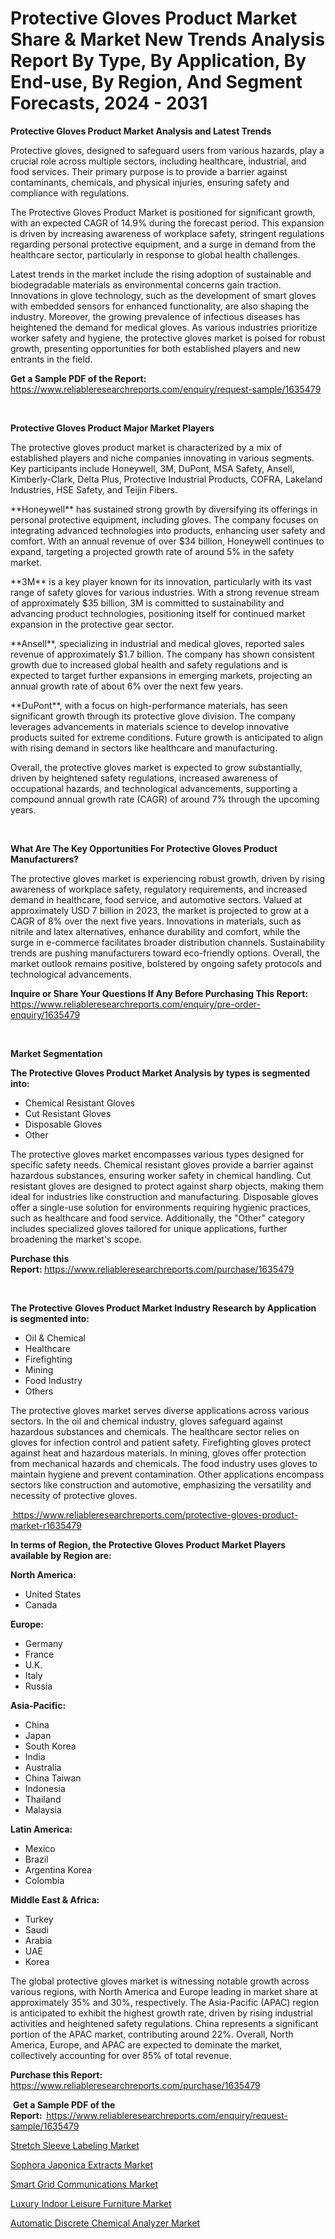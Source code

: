 <p><h1>Protective Gloves Product Market Share & Market New Trends Analysis Report By Type, By Application, By End-use, By Region, And Segment Forecasts, 2024 - 2031</h1></p><p><strong>Protective Gloves Product Market Analysis and Latest Trends</strong></p>
<p><p>Protective gloves, designed to safeguard users from various hazards, play a crucial role across multiple sectors, including healthcare, industrial, and food services. Their primary purpose is to provide a barrier against contaminants, chemicals, and physical injuries, ensuring safety and compliance with regulations.</p><p>The Protective Gloves Product Market is positioned for significant growth, with an expected CAGR of 14.9% during the forecast period. This expansion is driven by increasing awareness of workplace safety, stringent regulations regarding personal protective equipment, and a surge in demand from the healthcare sector, particularly in response to global health challenges. </p><p>Latest trends in the market include the rising adoption of sustainable and biodegradable materials as environmental concerns gain traction. Innovations in glove technology, such as the development of smart gloves with embedded sensors for enhanced functionality, are also shaping the industry. Moreover, the growing prevalence of infectious diseases has heightened the demand for medical gloves. As various industries prioritize worker safety and hygiene, the protective gloves market is poised for robust growth, presenting opportunities for both established players and new entrants in the field.</p></p>
<p><strong>Get a Sample PDF of the Report:&nbsp;</strong> <a href="https://www.reliableresearchreports.com/enquiry/request-sample/1635479">https://www.reliableresearchreports.com/enquiry/request-sample/1635479</a></p>
<p>&nbsp;</p>
<p><strong>Protective Gloves Product Major Market Players</strong></p>
<p><p>The protective gloves product market is characterized by a mix of established players and niche companies innovating in various segments. Key participants include Honeywell, 3M, DuPont, MSA Safety, Ansell, Kimberly-Clark, Delta Plus, Protective Industrial Products, COFRA, Lakeland Industries, HSE Safety, and Teijin Fibers.</p><p>**Honeywell** has sustained strong growth by diversifying its offerings in personal protective equipment, including gloves. The company focuses on integrating advanced technologies into products, enhancing user safety and comfort. With an annual revenue of over $34 billion, Honeywell continues to expand, targeting a projected growth rate of around 5% in the safety market.</p><p>**3M** is a key player known for its innovation, particularly with its vast range of safety gloves for various industries. With a strong revenue stream of approximately $35 billion, 3M is committed to sustainability and advancing product technologies, positioning itself for continued market expansion in the protective gear sector.</p><p>**Ansell**, specializing in industrial and medical gloves, reported sales revenue of approximately $1.7 billion. The company has shown consistent growth due to increased global health and safety regulations and is expected to target further expansions in emerging markets, projecting an annual growth rate of about 6% over the next few years.</p><p>**DuPont**, with a focus on high-performance materials, has seen significant growth through its protective glove division. The company leverages advancements in materials science to develop innovative products suited for extreme conditions. Future growth is anticipated to align with rising demand in sectors like healthcare and manufacturing.</p><p>Overall, the protective gloves market is expected to grow substantially, driven by heightened safety regulations, increased awareness of occupational hazards, and technological advancements, supporting a compound annual growth rate (CAGR) of around 7% through the upcoming years.</p></p>
<p>&nbsp;</p>
<p><strong>What Are The Key Opportunities For Protective Gloves Product Manufacturers?</strong></p>
<p><p>The protective gloves market is experiencing robust growth, driven by rising awareness of workplace safety, regulatory requirements, and increased demand in healthcare, food service, and automotive sectors. Valued at approximately USD 7 billion in 2023, the market is projected to grow at a CAGR of 8% over the next five years. Innovations in materials, such as nitrile and latex alternatives, enhance durability and comfort, while the surge in e-commerce facilitates broader distribution channels. Sustainability trends are pushing manufacturers toward eco-friendly options. Overall, the market outlook remains positive, bolstered by ongoing safety protocols and technological advancements.</p></p>
<p><strong>Inquire or Share Your Questions If Any Before Purchasing This Report:</strong> <a href="https://www.reliableresearchreports.com/enquiry/pre-order-enquiry/1635479">https://www.reliableresearchreports.com/enquiry/pre-order-enquiry/1635479</a></p>
<p>&nbsp;</p>
<p><strong>Market Segmentation</strong></p>
<p><strong>The Protective Gloves Product Market Analysis by types is segmented into:</strong></p>
<p><ul><li>Chemical Resistant Gloves</li><li>Cut Resistant Gloves</li><li>Disposable Gloves</li><li>Other</li></ul></p>
<p><p>The protective gloves market encompasses various types designed for specific safety needs. Chemical resistant gloves provide a barrier against hazardous substances, ensuring worker safety in chemical handling. Cut resistant gloves are designed to protect against sharp objects, making them ideal for industries like construction and manufacturing. Disposable gloves offer a single-use solution for environments requiring hygienic practices, such as healthcare and food service. Additionally, the "Other" category includes specialized gloves tailored for unique applications, further broadening the market's scope.</p></p>
<p><strong>Purchase this Report:&nbsp;</strong><a href="https://www.reliableresearchreports.com/purchase/1635479">https://www.reliableresearchreports.com/purchase/1635479</a></p>
<p>&nbsp;</p>
<p><strong>The Protective Gloves Product Market Industry Research by Application is segmented into:</strong></p>
<p><ul><li>Oil & Chemical</li><li>Healthcare</li><li>Firefighting</li><li>Mining</li><li>Food Industry</li><li>Others</li></ul></p>
<p><p>The protective gloves market serves diverse applications across various sectors. In the oil and chemical industry, gloves safeguard against hazardous substances and chemicals. The healthcare sector relies on gloves for infection control and patient safety. Firefighting gloves protect against heat and hazardous materials. In mining, gloves offer protection from mechanical hazards and chemicals. The food industry uses gloves to maintain hygiene and prevent contamination. Other applications encompass sectors like construction and automotive, emphasizing the versatility and necessity of protective gloves.</p></p>
<p><a href="https://www.reliableresearchreports.com/protective-gloves-product-market-r1635479">&nbsp;https://www.reliableresearchreports.com/protective-gloves-product-market-r1635479</a></p>
<p><strong>In terms of Region, the Protective Gloves Product Market Players available by Region are:</strong></p>
<p>
    <p> <strong> North America: </strong>
        <ul>
            <li>United States</li>
            <li>Canada</li>
        </ul>
        </p> 
    <p> <strong> Europe: </strong>
        <ul>
            <li>Germany</li>
            <li>France</li>
            <li>U.K.</li>
            <li>Italy</li>
            <li>Russia</li>
        </ul>
        </p> 
    <p> <strong> Asia-Pacific: </strong>
        <ul>
            <li>China</li>
            <li>Japan</li>
            <li>South Korea</li>
            <li>India</li>
            <li>Australia</li>
            <li>China Taiwan</li>
            <li>Indonesia</li>
            <li>Thailand</li>
            <li>Malaysia</li>
        </ul>
        </p> 
    <p> <strong> Latin America: </strong>
        <ul>
            <li>Mexico</li>
            <li>Brazil</li>
            <li>Argentina Korea</li>
            <li>Colombia</li>
        </ul>
        </p> 
    <p> <strong> Middle East & Africa: </strong>
        <ul>
            <li>Turkey</li>
            <li>Saudi</li>
            <li>Arabia</li>
            <li>UAE</li>
            <li>Korea</li>
        </ul>
    </p>
    </p>
<p><p>The global protective gloves market is witnessing notable growth across various regions, with North America and Europe leading in market share at approximately 35% and 30%, respectively. The Asia-Pacific (APAC) region is anticipated to exhibit the highest growth rate, driven by rising industrial activities and heightened safety regulations. China represents a significant portion of the APAC market, contributing around 22%. Overall, North America, Europe, and APAC are expected to dominate the market, collectively accounting for over 85% of total revenue.</p></p>
<p><strong>Purchase this Report: </strong><a href="https://www.reliableresearchreports.com/purchase/1635479">https://www.reliableresearchreports.com/purchase/1635479</a></p>
<p>&nbsp;<strong>Get a Sample PDF of the Report:&nbsp;&nbsp;</strong><a href="https://www.reliableresearchreports.com/enquiry/request-sample/1635479">https://www.reliableresearchreports.com/enquiry/request-sample/1635479</a></p>
<p><strong></strong></p>
<p><p><a href="https://issuu.com/reportprime-2/docs/stretch-sleeve-labeling-market-size_d56e14b26a243c">Stretch Sleeve Labeling Market</a></p><p><a href="https://github.com/SanjidaMahmud81/Market-Research-Report-List-1/blob/main/sophora-japonica-extracts-market.md">Sophora Japonica Extracts Market</a></p><p><a href="https://www.linkedin.com/pulse/smart-grid-communications-market-essentials-key-players-demand-hwffe?trackingId=ukbdOGGGRd6A%2Bh2kyUJo6Q%3D%3D">Smart Grid Communications Market</a></p><p><a href="https://medium.com/@tyrrell.maye-smith/luxury-indoor-leisure-furniture-market-research-report-exploring-market-size-and-revenue-analysis-9d075effd463?postPublishedType=repub">Luxury Indoor Leisure Furniture Market</a></p><p><a href="https://medium.com/@tyrrell.maye-smith/how-the-automatic-discrete-chemical-analyzer-market-will-be-evolved-a4e879c56147">Automatic Discrete Chemical Analyzer Market</a></p></p>